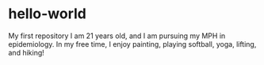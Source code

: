 # hello-world
My first repository
I am 21 years old, and I am pursuing my MPH in epidemiology.  In my free time, I enjoy painting, playing softball, yoga, lifting, and hiking! 
